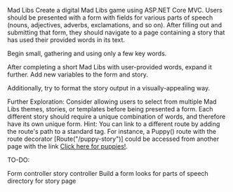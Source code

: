 Mad Libs
Create a digital Mad Libs game using ASP.NET Core MVC. Users should be presented with a form with fields for various parts of speech (nouns, adjectives, adverbs, exclamations, and so on). After filling out and submitting that form, they should navigate to a page containing a story that has used their provided words in its text.

Begin small, gathering and using only a few key words.

After completing a short Mad Libs with user-provided words, expand it further. Add new variables to the form and story.

Additionally, try to format the story output in a visually-appealing way.

Further Exploration: Consider allowing users to select from multiple Mad Libs themes, stories, or templates before being presented a form. Each different story should require a unique combination of words, and therefore have its own unique form. Hint: You can link to a different route by adding the route's path to a standard <a> tag. For instance, a Puppy() route with the route decorator [Route("/puppy-story")] could be accessed from another page with the link <a href="/puppy-story">Click here for puppies!</a>.

TO-DO:

Form controller
story controller
Build a form
looks for parts of speech
directory for story page
